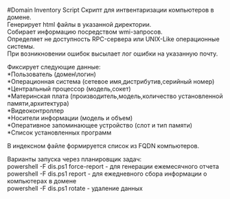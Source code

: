 #Domain Inventory Script
Скрипт для интвентаризации компьютеров в домене.  
Генерирует html файлы в указанной директории.  
Собирает информацию посредством wmi-запросов.  
Определяет не доступность RPC-сервера или UNIX-Like операционные системы.  
При возникновении ошибок высылает лог ошибки на указанную почту.  
  
Фиксирует следующие данные:  
*Пользователь (домен\логин)  
*Операционная система  (сетевое имя,дистрибутив,серийный номер)  
*Центральный процессор (модель,сокет)  
*Материнская плата (производитель,модель,количество установленной памяти,архитектура)  
*Видеоконтроллер  
*Носители информации (модель и объем)  
*Оперативное запоминающее устройство (слот и тип памяти)  
*Список установленных программ  
  
В индексном файле формируется список из FQDN компьютеров.  
  
Варианты запуска через планировщик задач:  
powershell -F dis.ps1 force-report - для генерации ежемесячного отчета  
powershell -F dis.ps1 report - для ежедневного сбора информации о компьютерах в домене  
powershell -F dis.ps1 rotate - удаление данных

